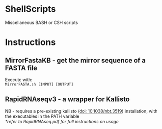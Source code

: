 # ShellScripts
Miscellaneous BASH or CSH scripts
<h1>Instructions</h1>
<h2>MirrorFastaKB - get the mirror sequence of a FASTA file</h2>
Execute with:
<br>
<code>MirrorFASTA.sh [INPUT] [OUTPUT]</code>
<h2>RapidRNAseqv3 - a wrapper for Kallisto</h2>
NB - requires a pre-existing kallisto (<a href="http://www.nature.com/nbt/journal/v34/n5/full/nbt.3519.html">doi: 10.1038/nbt.3519</a>) installation, with the executables in the PATH variable
<br>
<i>*refer to RapidRNAseq.pdf for full instructions on usage</i>
